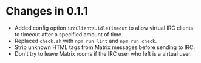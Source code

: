 Changes in 0.1.1
================
 - Added config option `ircClients.idleTimeout` to allow virtual IRC clients to
   timeout after a specified amount of time.
 - Replaced `check.sh` with `npm run lint` and `npm run check`.
 - Strip unknown HTML tags from Matrix messages before sending to IRC.
 - Don't try to leave Matrix rooms if the IRC user who left is a virtual user.

